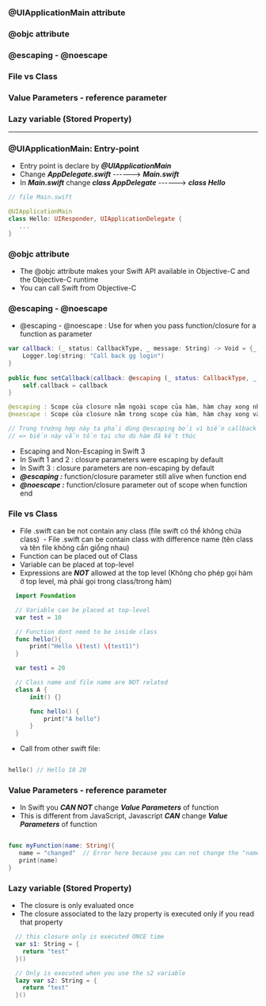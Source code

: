 
### @UIApplicationMain attribute
### @objc attribute
### @escaping - @noescape
### File vs Class
### Value Parameters - reference parameter
### Lazy variable (Stored Property)


----------------

### @UIApplicationMain: Entry-point
  - Entry point is declare by ***@UIApplicationMain***
  - Change ***AppDelegate.swift*** ------> ***Main.swift***
  - In ***Main.swift*** change ***class AppDelegate*** ------> ***class Hello***
  
  ```swift
  // file Main.swift
  
  @UIApplicationMain
  class Hello: UIResponder, UIApplicationDelegate { 
     ...
  }
  ```
  
### @objc attribute
  - The @objc attribute makes your Swift API available in Objective-C and the Objective-C runtime
  - You can call Swift from Objective-C 
  
### @escaping - @noescape
- @escaping - @noescape : Use for when you pass function/closure for a function as parameter

```swift
var callback: (_ status: CallbackType, _ message: String) -> Void = {_ in
    Logger.log(string: "Call back gg login")
}
    
public func setCallback(callback: @escaping (_ status: CallbackType, _ message: String?) -> Void) {
    self.callback = callback
}

@escaping : Scope của closure nằm ngoài scope của hàm, hàm chạy xong nhưng closure vẫn tồn tại 
@noescape : Scope của closure nằm trong scope của hàm, hàm chạy xong và closure cũng bị xóa khỏi bộ nhớ

// Trong trường hợp này ta phải dùng @escaping bởi vì biến callback được gán là global variable 
// => biến này vẫn tồn tại cho dù hàm đã kết thúc
```

- Escaping and Non-Escaping in Swift 3
- In Swift 1 and 2 : closure parameters were escaping by default
- In Swift 3 : closure parameters are non-escaping by default
- ***@escaping :*** function/closure parameter still alive when function end
- ***@noescape :*** function/closure parameter out of scope  when function end
 
### File vs Class
  - File .swift can be not contain any class (file swift có thể không chứa class)
  - File .swift can be contain class with difference name (tên class và tên file không cần giống nhau)
  - Function can be placed out of Class
  - Variable can be placed at top-level
  - Expressions are ***NOT*** allowed at the top level (Không cho phép gọi hàm ở top level, mà phải gọi trong class/trong hàm)

  ```swift
    import Foundation

    // Variable can be placed at top-level 
    var test = 10  

    // Function dont need to be inside class
    func hello(){
        print("Hello \(test) \(test1)")
    }

    var test1 = 20

    // Class name and file name are NOT related 
    class A {
        init() {}

        func hello() {
            print("A hello")
        }
    }
  ```
  
  - Call from other swift file:
  
  ```swift
  
  hello() // Hello 10 20
  
  ```
  
### Value Parameters - reference parameter
  - In Swift you ***CAN NOT*** change ***Value Parameters*** of function
  - This is different from JavaScript, Javascript ***CAN*** change ***Value Parameters*** of function
  
  ```swift
  
  func myFunction(name: String){
     name = "changed"  // Error here because you can not change the "name" parameters
     print(name)
  }
  
  ```
### Lazy variable (Stored Property)
  - The closure is only evaluated once
  - The closure associated to the lazy property is executed only if you read that property

```swift
  // this closure only is executed ONCE time
  var s1: String = {
    return "test"
  }()

  // Only is executed when you use the s2 variable
  lazy var s2: String = {
    return "test"
  }()
```







